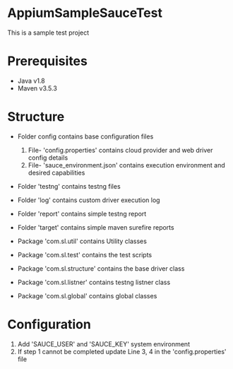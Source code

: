 # AppiumSampleSauceTest
This is a sample test project

# Prerequisites
- Java v1.8
- Maven v3.5.3

# Structure

- Folder config contains base configuration files
    1. File- 'config.properties' contains cloud provider and web driver config details
    2. File- 'sauce_environment.json' contains execution environment and desired capabilities
- Folder 'testng' contains testng files
- Folder 'log' contains custom driver execution log
- Folder 'report' contains simple testng report
- Folder 'target' contains simple maven surefire reports

- Package 'com.sl.util' contains Utility classes
- Package 'com.sl.test' contains the test scripts
- Package 'com.sl.structure' contains the base driver class
- Package 'com.sl.listner' contains testng listner class
- Package 'com.sl.global' contains global classes

# Configuration

1. Add 'SAUCE_USER' and 'SAUCE_KEY' system environment
2. If step 1 cannot be completed update Line 3, 4 in the 'config.properties' file
